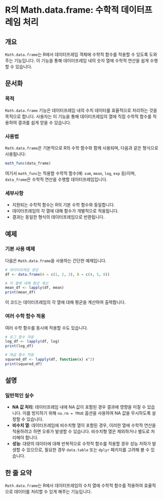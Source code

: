 <!--
Meta Description: # R의 Math.data.frame: 수학적 데이터프레임 처리 ## 개요 `Math.data.frame`는 R에서 데이터프레임 객체에 수학적 함수를 적용할 수 있도록 도와주는 기능입니다. 이 기능을 통해 데이터프레임 내의 숫자 열에 수학적 연산을 쉽게 수행할 수 있습...
Meta Keywords: 수학적, data, frame, 있습니다, math
-->

# R의 Math.data.frame: 수학적 데이터프레임 처리

## 개요
`Math.data.frame`는 R에서 데이터프레임 객체에 수학적 함수를 적용할 수 있도록 도와주는 기능입니다. 이 기능을 통해 데이터프레임 내의 숫자 열에 수학적 연산을 쉽게 수행할 수 있습니다.

## 문서화
### 목적
`Math.data.frame` 기능은 데이터프레임 내의 수치 데이터를 효율적으로 처리하는 것을 목적으로 합니다. 사용자는 이 기능을 통해 데이터프레임의 열에 직접 수학적 함수를 적용하여 결과를 쉽게 얻을 수 있습니다.

### 사용법
`Math.data.frame`은 기본적으로 R의 수학 함수와 함께 사용되며, 다음과 같은 형식으로 사용됩니다:

```R
math_func(data_frame)
```

여기서 `math_func`는 적용할 수학적 함수(예: `sum`, `mean`, `log`, `exp` 등)이며, `data_frame`은 수학적 연산을 수행할 데이터프레임입니다.

### 세부사항
- 지원되는 수학적 함수는 R의 기본 수학 함수와 동일합니다.
- 데이터프레임의 각 열에 대해 함수가 개별적으로 적용됩니다.
- 결과는 동일한 형식의 데이터프레임으로 반환됩니다.

## 예제
### 기본 사용 예제
다음은 `Math.data.frame`을 사용하는 간단한 예제입니다.

```R
# 데이터프레임 생성
df <- data.frame(A = c(1, 2, 3), B = c(4, 5, 6))

# 각 열에 대해 평균 계산
mean_df <- lapply(df, mean)
print(mean_df)
```

이 코드는 데이터프레임의 각 열에 대해 평균을 계산하여 출력합니다.

### 여러 수학 함수 적용
여러 수학 함수를 동시에 적용할 수도 있습니다.

```R
# 로그 함수 적용
log_df <- lapply(df, log)
print(log_df)

# 제곱 함수 적용
squared_df <- lapply(df, function(x) x^2)
print(squared_df)
```

## 설명
### 일반적인 실수
- **NA 값 처리**: 데이터프레임 내에 NA 값이 포함된 경우 결과에 영향을 미칠 수 있습니다. 이를 방지하기 위해 `na.rm = TRUE` 옵션을 사용하여 NA 값을 무시하도록 설정할 수 있습니다.
- **비수치 열**: 데이터프레임에 비수치형 열이 포함된 경우, 이러한 열에 수학적 연산을 적용하려고 하면 오류가 발생할 수 있습니다. 비수치형 열은 제외하거나 별도로 처리해야 합니다.
- **성능**: 대량의 데이터에 대해 반복적으로 수학적 함수를 적용할 경우 성능 저하가 발생할 수 있으므로, 필요한 경우 `data.table` 또는 `dplyr` 패키지를 고려해 볼 수 있습니다.

## 한 줄 요약
`Math.data.frame`는 R에서 데이터프레임의 수치 열에 수학적 함수를 적용하여 효율적으로 데이터를 처리할 수 있게 해주는 기능입니다.